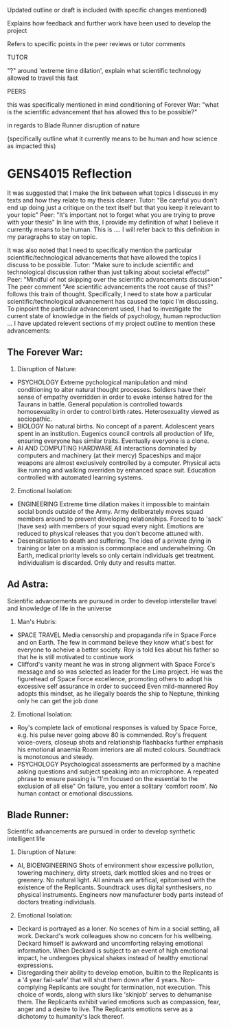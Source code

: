 <!-- SPDX-License-Identifier: zlib-acknowledgement -->

Updated outline or draft is included (with specific changes mentioned)

Explains how feedback and further work have been used to develop the project

Refers to specific points in the peer reviews or tutor comments

TUTOR

"?" around 'extreme time dilation', explain what scientific technology allowed to travel this fast

PEERS

this was specifically mentioned in mind conditioning of Forever War: "what is the scientific advancement that has allowed this to be possible?"

in regards to Blade Runner disruption of nature 

(specifically outline what it currently means to be human and how science as impacted this)


# GENS4015 Reflection
It was suggested that I make the link between what topics I disscuss in my texts and how they relate to my thesis clearer.
Tutor: "Be careful you don't end up doing just a critique on the text itself but that you keep it relevant to your topic"
Peer: "It's important not to forget what you are trying to prove with your thesis" 
In line with this, I provide my definition of what I believe it currently means to be human.
This is ....
I will refer back to this definition in my paragraphs to stay on topic.

It was also noted that I need to specifically mention the particular scientific/technological advancements that have allowed the topics I discuss to be possible.
Tutor: "Make sure to include scientific and technological discussion rather than just talking about societal effects!"
Peer: "Mindful of not skipping over the scientific advancements discussion"
The peer comment "Are scientific advancements the root cause of this?" follows this train of thought.
Specifically, I need to state how a particular scientific/technological advancement has caused the topic I'm discussing.
To pinpoint the particular advancement used, I had to investigate the current state of knowledge in the fields of psychology, human reproduction ...
I have updated relevent sections of my project outline to mention these advancements:

## The Forever War:
1. Disruption of Nature:
  * PSYCHOLOGY 
    Extreme pychological manipulation and mind conditioning to alter natural thought processes.
    Soldiers have  their sense of empathy overridden in order to evoke intense hatred for the Taurans in battle.
    General population is controlled towards homosexuality in order to control birth rates. Heterosexuality viewed as sociopathic.
  * BIOLOGY
    No natural births. No concept of a parent. Adolescent years spent in an institution.
    Eugenics council controls all production of life, ensuring everyone has similar traits. 
    Eventually everyone is a clone.
  * AI AND COMPUTING HARDWARE
    All interactions dominated by computers and machinery (at their mercy)
    Spaceships and major weapons are almost exclusively controlled by a computer. 
    Physical acts like running and walking overriden by enhanced space suit.
    Education controlled with automated learning systems.
2. Emotional Isolation:
  * ENGINEERING
    Extreme time dilation makes it impossible to maintain social bonds outside of the Army.
    Army deliberately moves squad members around to prevent developing relationships.
    Forced to to 'sack' (have sex) with members of your squad every night.
    Emotions are reduced to physical releases that you don't become attuned with.
  * Desensitisation to death and suffering.
    The idea of a private dying in training or later on a mission is commonplace and underwhelming.
    On Earth, medical priority levels so only certain individuals get treatment.
    Individualism is discarded. Only duty and results matter.
## Ad Astra:
Scientific advancements are pursued in order to develop interstellar travel and knowledge of life in the universe 
1. Man's Hubris:
  * SPACE TRAVEL
    Media censorship and propaganda rife in Space Force and on Earth. 
    The few in command believe they know what's best for everyone to acheive a better society.
    Roy is told lies about his father so that he is still motivated to continue work
  * Clifford's vanity meant he was in strong alignment with Space Force's message and so was selected as leader for the Lima project.
    He was the figurehead of Space Force excellence, promoting others to adopt his excessive self assurance in order to succeed 
    Even mild-mannered Roy adopts this mindset, as he illegally boards the ship to Neptune, thinking only he can get the job done
2. Emotional Isolation:
  * Roy's complete lack of emotional responses is valued by Space Force, e.g. his pulse never going above 80 is commended.
    Roy's frequent voice-overs, closeup shots and relationship flashbacks further emphasis his emotional anaemia
    Room interiors are all muted colours. Soundtrack is monotonous and steady.
  * PSYCHOLOGY
    Psychological assessments are performed by a machine asking questions and subject speaking into an microphone.
    A repeated phrase to ensure passing is "I'm focused on the essential to the exclusion of all else" 
    On failure, you enter a solitary 'comfort room'. No human contact or emotional discussions. 
## Blade Runner:
Scientific advancements are pursued in order to develop synthetic intelligent life
1. Disruption of Nature:
  * AI, BIOENGINEERING
    Shots of environment show excessive pollution, towering machinery, dirty streets, dark mottled skies and no trees or greenery.
    No natural light. All animals are artifical, epitomised with the existence of the Replicants.
    Soundtrack uses digital synthesisers, no physical instruments.
    Engineers now manufacturer body parts instead of doctors treating individuals.
2. Emotional Isolation:
  * Deckard is portrayed as a loner. No scenes of him in a social setting, all work.
    Deckard's work colleagues show no concern for his wellbeing.
    Deckard himself is awkward and uncomforting relaying emotional information.
    When Deckard is subject to an event of high emotional impact, he undergoes physical shakes instead of healthy emotional expressions. 
  * Disregarding their ability to develop emotion, builtin to the Replicants is a '4 year fail-safe' that will shut them down after 4 years.
    Non-complying Replicants are sought for termination, not execution. This choice of words, along with slurs like 'skinjob' serves to dehumanise them.
    The Replicants exhibit varied emotions such as compassion, fear, anger and a desire to live.
    The Replicants emotions serve as a dichotomy to humanity's lack thereof.
